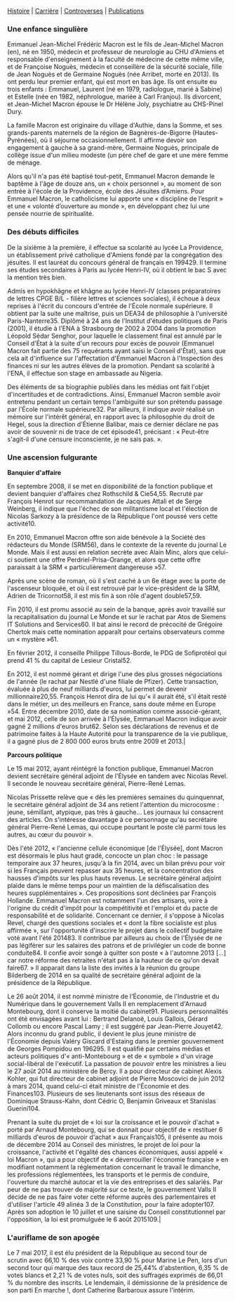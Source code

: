 [Histoire](histoire.md) | [Carrière](carriere.md) | [Controverses](contro.md) | [Publications](publis.md)


### Une enfance singulière


Emmanuel Jean-Michel Frédéric Macron est le fils de Jean-Michel Macron (en), né en 1950, médecin et professeur de neurologie au CHU d'Amiens et responsable d'enseignement à la faculté de médecine de cette même ville, et de Françoise Noguès, médecin et conseillère de la sécurité sociale, fille de Jean Noguès et de Germaine Noguès (née Arribet, morte en 2013). Ils ont perdu leur premier enfant, qui est mort en bas âge. Ils ont ensuite eu trois enfants : Emmanuel, Laurent (né en 1979, radiologue, marié à Sabine) et Estelle (née en 1982, néphrologue, mariée à Carl Franjou). Ils divorcent, et Jean-Michel Macron épouse le Dr Hélène Joly, psychiatre au CHS-Pinel Dury.

La famille Macron est originaire du village d'Authie, dans la Somme, et ses grands-parents maternels de la région de Bagnères-de-Bigorre (Hautes-Pyrénées), où il séjourne occasionnellement. Il affirme devoir son engagement à gauche à sa grand-mère, Germaine Noguès, principale de collège issue d'un milieu modeste (un père chef de gare et une mère femme de ménage.

Alors qu'il n'a pas été baptisé tout-petit, Emmanuel Macron demande le baptême à l'âge de douze ans, un « choix personnel », au moment de son entrée à l'école de la Providence, école des Jésuites d’Amiens. Pour Emmanuel Macron, le catholicisme lui apporte une « discipline de l’esprit » et une « volonté d’ouverture au monde », en développant chez lui une pensée nourrie de spiritualité. 


 ### Des débuts difficiles


De la sixième à la première, il effectue sa scolarité au lycée La Providence, un établissement privé catholique d'Amiens fondé par la congrégation des jésuites. Il est lauréat du concours général de français en 199429. Il termine ses études secondaires à Paris au lycée Henri-IV, où il obtient le bac S avec la mention très bien.

Admis en hypokhâgne et khâgne au lycée Henri-IV (classes préparatoires de lettres CPGE B/L - filière lettres et sciences sociales), il échoue à deux reprises à l'écrit du concours d'entrée de l'École normale supérieure. Il obtient par la suite une maîtrise, puis un DEA34 de philosophie à l'université Paris-Nanterre35. Diplômé à 24 ans de l'Institut d'études politiques de Paris (2001), il étudie à l'ENA à Strasbourg de 2002 à 2004 dans la promotion Léopold Sédar Senghor, pour laquelle le classement final est annulé par le Conseil d'État à la suite d'un recours pour excès de pouvoir (Emmanuel Macron fait partie des 75 requérants ayant saisi le Conseil d'État), sans que cela ait d'influence sur l'affectation d'Emmanuel Macron à l'Inspection des finances ni sur les autres élèves de la promotion. Pendant sa scolarité à l'ENA, il effectue son stage en ambassade au Nigeria.

Des éléments de sa biographie publiés dans les médias ont fait l'objet d'incertitudes et de contradictions. Ainsi, Emmanuel Macron semble avoir entretenu pendant un certain temps l'ambiguïté sur son prétendu passage par l'École normale supérieure32. Par ailleurs, il indique avoir réalisé un mémoire sur l'intérêt général, en rapport avec la philosophie du droit de Hegel, sous la direction d'Étienne Balibar, mais ce dernier déclare ne pas avoir de souvenir ni de trace de cet épisode41, précisant : « Peut-être s'agit-il d'une censure inconsciente, je ne sais pas. ».


### Une ascension fulgurante


**Banquier d'affaire**

En septembre 2008, il se met en disponibilité de la fonction publique et devient banquier d'affaires chez Rothschild & Cie54,55. Recruté par François Henrot sur recommandation de Jacques Attali et de Serge Weinberg, il indique que l'échec de son militantisme local et l'élection de Nicolas Sarkozy à la présidence de la République l'ont poussé vers cette activité10.

En 2010, Emmanuel Macron offre son aide bénévole à la Société des rédacteurs du Monde (SRM56), dans le contexte de la revente du journal Le Monde. Mais il est aussi en relation secrète avec Alain Minc, alors que celui-ci soutient une offre Perdriel-Prisa-Orange, et alors que cette offre paraissait à la SRM « particulièrement dangereuse »57.

Après une scène de roman, où il s'est caché à un 6e étage avec la porte de l'ascenseur bloquée, et où il est retrouvé par le vice-président de la SRM, Adrien de Tricornot58, il est mis fin à son rôle d'agent double57,59.

Fin 2010, il est promu associé au sein de la banque, après avoir travaillé sur la recapitalisation du journal Le Monde et sur le rachat par Atos de Siemens IT Solutions and Services60. Il bat ainsi le record de précocité de Grégoire Chertok mais cette nomination apparaît pour certains observateurs comme un « mystère »61.

En février 2012, il conseille Philippe Tillous-Borde, le PDG de Sofiprotéol qui prend 41 % du capital de Lesieur Cristal52.

En 2012, il est nommé gérant et dirige l'une des plus grosses négociations de l'année (le rachat par Nestlé d'une filiale de Pfizer). Cette transaction, évaluée à plus de neuf milliards d'euros, lui permet de devenir millionnaire20,55. François Henrot dira de lui qu'« il aurait été, s'il était resté dans le métier, un des meilleurs en France, sans doute même en Europe »54. Entre décembre 2010, date de sa nomination comme associé-gérant, et mai 2012, celle de son arrivée à l'Élysée, Emmanuel Macron indique avoir gagné 2 millions d'euros brut62. Selon ses déclarations de revenus et de patrimoine faites à la Haute Autorité pour la transparence de la vie publique, il a gagné plus de 2 800 000 euros bruts entre 2009 et 2013.|

**Parcours politique**

Le 15 mai 2012, ayant réintégré la fonction publique, Emmanuel Macron devient secrétaire général adjoint de l'Élysée en tandem avec Nicolas Revel. Il seconde le nouveau secrétaire général, Pierre-René Lemas.

Nicolas Prissette relève que « dès les premières semaines du quinquennat, le secrétaire général adjoint de 34 ans retient l'attention du microcosme : jeune, sémillant, atypique, pas très à gauche... Les journaux lui consacrent des articles. On s'intéresse davantage à ce personnage qu'au secrétaire général Pierre-René Lemas, qui occupe pourtant le poste clé parmi tous les autres, au cœur du pouvoir ».

Dès l'été 2012, « l'ancienne cellule économique [de l'Élysée], dont Macron est désormais le plus haut gradé, concocte un plan choc : le passage temporaire aux 37 heures, jusqu'à la fin 2014, avec un bilan prévu pour voir si les Français peuvent repasser aux 35 heures, et la concentration des hausses d'impôts sur les plus hauts revenus. Le secrétaire général adjoint plaide dans le même temps pour un maintien de la défiscalisation des heures supplémentaires ». Ces propositions sont déclinées par François Hollande. Emmanuel Macron est notamment l'un des artisans, voire à l'origine du crédit d'impôt pour la compétitivité et l'emploi et du pacte de responsabilité et de solidarité. Concernant ce dernier, il s'oppose à Nicolas Revel, chargé des questions sociales et « dont la fibre socialiste est plus affirmée », sur l'opportunité d'inscrire le projet dans le collectif budgétaire voté avant l'été 201483. Il contribue par ailleurs au choix de l'Élysée de ne pas légiférer sur les salaires des patrons et de privilégier un code de bonne conduite84. Il confie avoir songé à quitter son poste « à l'automne 2013 [...] car notre réforme des retraites n'était pas à la hauteur de ce qu'on devait faire67. » Il apparait dans la liste des invités à la réunion du groupe Bilderberg de 2014 en sa qualité de secrétaire général adjoint de la présidence de la République.

Le 26 août 2014, il est nommé ministre de l'Économie, de l'Industrie et du Numérique dans le gouvernement Valls II en remplacement d'Arnaud Montebourg, dont il conserve la moitié du cabinet91. Plusieurs personnalités ont été envisagées avant lui : Bertrand Delanoë, Louis Gallois, Gérard Collomb ou encore Pascal Lamy ; il est suggéré par Jean-Pierre Jouyet42. Alors inconnu du grand public, il devient le plus jeune ministre de l'Économie depuis Valéry Giscard d'Estaing dans le premier gouvernement de Georges Pompidou en 196295. Il est qualifié par certains médias et acteurs politiques d'« anti-Montebourg » et de « symbole » d'un virage social-libéral de l'exécutif. La passation de pouvoir entre les ministres a lieu le 27 août 2014 au ministère de Bercy. Il a pour directeur de cabinet Alexis Kohler, qui fut directeur de cabinet adjoint de Pierre Moscovici de juin 2012 à mars 2014, quand celui-ci était ministre de l'Économie et des Finances103. Plusieurs de ses lieutenants sont issus des réseaux de Dominique Strauss-Kahn, dont Cédric O, Benjamin Griveaux et Stanislas Guerini104.

Prenant la suite du projet de « loi sur la croissance et le pouvoir d'achat » porté par Arnaud Montebourg, qui se donnait pour objectif de « restituer 6 milliards d'euros de pouvoir d'achat » aux Français105, il présente au mois de décembre 2014 au Conseil des ministres, le projet de loi pour la croissance, l'activité et l'égalité des chances économiques, aussi appelé « loi Macron », qui a pour objectif de « déverrouiller l'économie française » en modifiant notamment la réglementation concernant le travail le dimanche, les professions réglementées, les transports et le permis de conduire, l'ouverture du marché autocar et la vie des entreprises et des salariés. Par peur de ne pas trouver de majorité sur ce texte, le gouvernement Valls II décide de ne pas faire voter cette réforme auprès des parlementaires et d'utiliser l'article 49 alinéa 3 de la Constitution, pour la faire adopter107. Après son adoption le 10 juillet et une saisine du Conseil constitutionnel par l'opposition, la loi est promulguée le 6 août 2015109.|


### L'auriflame de son apogée


Le 7 mai 2017, il est élu président de la République au second tour de scrutin avec 66,10 % des voix contre 33,90 % pour Marine Le Pen, lors d'un second tour qui marque des taux record de 25,44% d'abstention, 6,35 % de votes blancs et 2,21 % de votes nuls, soit des suffrages exprimés de 66,01 % du nombre des inscrits. Le lendemain, il démissionne de la présidence de son parti En marche !, dont Catherine Barbaroux assure l'intérim.
